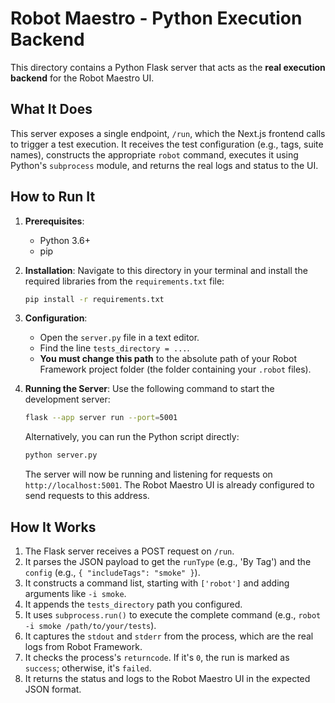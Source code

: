 
# Robot Maestro - Python Execution Backend

This directory contains a Python Flask server that acts as the **real execution backend** for the Robot Maestro UI.

## What It Does

This server exposes a single endpoint, `/run`, which the Next.js frontend calls to trigger a test execution. It receives the test configuration (e.g., tags, suite names), constructs the appropriate `robot` command, executes it using Python's `subprocess` module, and returns the real logs and status to the UI.

## How to Run It

1.  **Prerequisites**:
    *   Python 3.6+
    *   pip

2.  **Installation**:
    Navigate to this directory in your terminal and install the required libraries from the `requirements.txt` file:
    ```sh
    pip install -r requirements.txt
    ```

3.  **Configuration**:
    *   Open the `server.py` file in a text editor.
    *   Find the line `tests_directory = ...`.
    *   **You must change this path** to the absolute path of your Robot Framework project folder (the folder containing your `.robot` files).

4.  **Running the Server**:
    Use the following command to start the development server:
    ```sh
    flask --app server run --port=5001
    ```
    Alternatively, you can run the Python script directly:
     ```sh
    python server.py
    ```

    The server will now be running and listening for requests on `http://localhost:5001`. The Robot Maestro UI is already configured to send requests to this address.

## How It Works

1.  The Flask server receives a POST request on `/run`.
2.  It parses the JSON payload to get the `runType` (e.g., 'By Tag') and the `config` (e.g., `{ "includeTags": "smoke" }`).
3.  It constructs a command list, starting with `['robot']` and adding arguments like `-i smoke`.
4.  It appends the `tests_directory` path you configured.
5.  It uses `subprocess.run()` to execute the complete command (e.g., `robot -i smoke /path/to/your/tests`).
6.  It captures the `stdout` and `stderr` from the process, which are the real logs from Robot Framework.
7.  It checks the process's `returncode`. If it's `0`, the run is marked as `success`; otherwise, it's `failed`.
8.  It returns the status and logs to the Robot Maestro UI in the expected JSON format.
